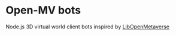 # Open-MV bots

Node.js 3D virtual world client bots inspired by [LibOpenMetaverse](https://github.com/openmetaversefoundation/libopenmetaverse)
